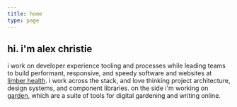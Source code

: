 ```yaml
---
title: home
type: page
---
```


## hi. i'm alex christie

i work on developer experience tooling and processes while leading teams to build performant, responsive, and speedy software and websites at [limber health](https://www.limberhealth.com/). i work across the stack, and love thinking project architecture, design systems, and component libraries. on the side i'm working on [garden](https://github.com/inadeqtfuturs/garden-monorepo), which are a suite of tools for digital gardening and writing online.

